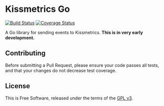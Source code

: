 Kissmetrics Go
==============

[![Build Status](https://travis-ci.org/jpsilvashy/kissmetrics.png?branch=master)](https://travis-ci.org/jpsilvashy/kissmetrics)
[![Coverage Status](https://coveralls.io/repos/jpsilvashy/kissmetrics/badge.png)](https://coveralls.io/r/jpsilvashy/kissmetrics)

A Go library for sending events to Kissmetrics. **This is in very early development.**

## Contributing

Before submitting a Pull Request, please ensure your code passes all tests, and
that your changes do not decrease test coverage.

## License

This is Free Software, released under the terms of the [GPL v3](http://www.gnu.org/licenses/gpl.html).
